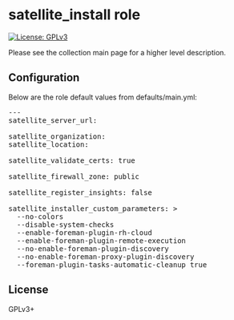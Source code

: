 # satellite_install role

[![License: GPLv3](https://img.shields.io/badge/license-GPLv3-brightgreen.svg)](https://www.gnu.org/licenses/gpl-3.0)

Please see the collection main page for a higher level description.

## Configuration

Below are the role default values from defaults/main.yml:

<pre>
---
satellite_server_url:

satellite_organization:
satellite_location:

satellite_validate_certs: true

satellite_firewall_zone: public

satellite_register_insights: false

satellite_installer_custom_parameters: >
  --no-colors
  --disable-system-checks
  --enable-foreman-plugin-rh-cloud
  --enable-foreman-plugin-remote-execution
  --no-enable-foreman-plugin-discovery
  --no-enable-foreman-proxy-plugin-discovery
  --foreman-plugin-tasks-automatic-cleanup true
</pre>

## License

GPLv3+
